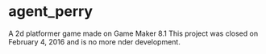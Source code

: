 # agent_perry
A 2d platformer game made on Game Maker 8.1
This project was closed on ‎February ‎4, ‎2016 and is no more nder development.
